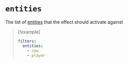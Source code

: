 # `entities`

The list of [entities](https://hub.spigotmc.org/javadocs/bukkit/org/bukkit/entity/EntityType.html) that the effect should activate against

> [!example]
> ```yaml
> filters:
>   entities: 
>     - cow
>     - player
> ```
